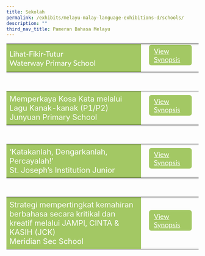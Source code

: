 ```yaml
---
title: Sekolah
permalink: /exhibits/melayu-malay-language-exhibitions-d/schools/
description: ""
third_nav_title: Pameran Bahasa Melayu
---
```

<head>
<style>
	.btn1{
	font-size: 18px;
    font-family: Lato,sans-serif;
    background-color:#a3c864;
    padding: 5px 13px;
    margin: 9px 13px;
    border-radius: 6px;
    width: 64%;
	display:block;
	}
		.btn2{
	font-size: 18px;
    font-family: Lato,sans-serif;
    background-color:#a3c864;
    padding: 5px 13px;
    margin: 9px 13px;
    border-radius: 6px;
    width: 64%;
	display:none;
	}
    	.btn-group {
	margin-top:-15px;
	}
	 .btn1:hover {
background-color: lightgrey;!important;
}
 .btn2:hover {
background-color: lightgrey;!important;
}
.content a {
margin-bottom:0rem;
text-decoration:none;
}
</style>
</head>
<body>
<table style="border-collapse: collapse;
  width: 100%;">
  <tr>
    <td style="border: none; width: 70%;font-size:20px;font-family:Lato,sans-serif;text-align: left;padding: 8px;background-color:#a3c864;color:#fff">Lihat-Fikir-Tutur<br />
Waterway Primary School<br />
 </td>
    <td style="border: none;
  text-align: left;padding: 8px;width: 30%;">
  <div class="btn-group">
 <a href="/ml-Waterway-Primary-School-Synopsis" class="btn1" style="color:#fff;">View Synopsis</a>
  <a href="#" class="btn2" style="color:#fff;">View Exhibition </a>
  </div></td>
    </tr>
</table>
<br />
<table style="border-collapse: collapse;
  width: 100%;">
  <tr>
    <td style="border: none; width: 70%;font-size:20px;
  text-align: left;padding: 8px;background-color:#a3c864;color:#fff">Memperkaya Kosa Kata melalui Lagu Kanak-kanak (P1/P2)
  <br />
Junyuan Primary School
</td>
    <td style="border: none;
  text-align: left;padding: 8px;width: 30%;">
  <div class="btn-group">
 <a href="/ml-Junyuan-Primary-School-Synopsis" class="btn1" style="color:#fff;">View Synopsis</a>
  <a href="#" class="btn2" style="color:#fff;">View Exhibition</a>
  </div></td>
    </tr>
</table>
<br />
<table style="border-collapse: collapse;
  width: 100%;">
  <tr>
    <td style="border: none; width: 70%;font-size:20px;text-align: left;padding: 8px;background-color:#a3c864;color:#fff">‘Katakanlah, Dengarkanlah, Percayalah!’<br/>
	St. Joseph’s Institution Junior</td>
    <td style="border: none;
  text-align: left;padding: 8px;width: 30%;">
  <div class="btn-group">
 <a href="/ml-St-Joseph-Institution-Junior-Synopsis" class="btn1" style="color:#fff;">View Synopsis</a>
  <a href="#" class="btn2" style="color:#fff;">View Exhibition </a>
  </div></td>
    </tr>
</table>
<br />
<table style="border-collapse: collapse;
  width: 100%;">
  <tr>
    <td style="border: none; width: 70%;font-size:20px;text-align: left;padding: 8px;background-color:#a3c864;color:#fff">Strategi  mempertingkat
kemahiran berbahasa  secara kritikal dan kreatif  melalui   JAMPI, CINTA & KASIH (JCK)<br />
		Meridian Sec School</td>
    <td style="border: none;
  text-align: left;padding: 8px;width: 30%;">
  <div class="btn-group">
 <a href="/ml-Meridian-Sec-School-Synopsis" class="btn1" style="color:#fff;">View Synopsis</a>
  <a href="#" class="btn2" style="color:#fff;">View Exhibition</a>
  </div></td>
    </tr>
</table>
</body>